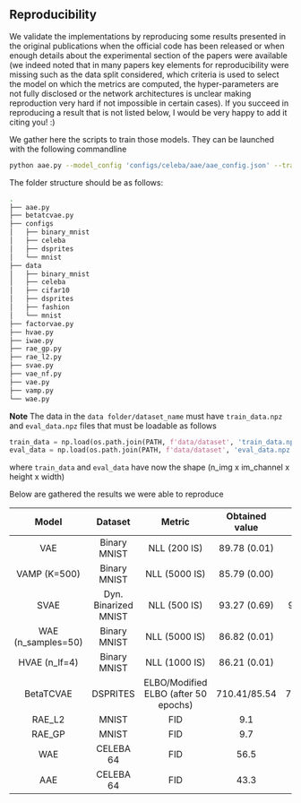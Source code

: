 ## Reproducibility

We validate the implementations by reproducing some results presented in the original publications when the official code has been released or when enough details about the experimental section of the papers were available (we indeed noted that in many papers key elements for reproducibility were missing such as the data split considered, which criteria is used to select the model on which the metrics are computed, the hyper-parameters are not fully disclosed or the network architectures is unclear making reproduction very hard if not impossible in certain cases). If you succeed in reproducing a result that is not listed below, I would be very happy to add it citing you! :)

We gather here the scripts to train those models. They can be launched with the following commandline

```bash
python aae.py --model_config 'configs/celeba/aae/aae_config.json' --training_config 'configs/celeba/aae/base_training_config.json'
```

The folder structure should be as follows:
```bash
.
├── aae.py
├── betatcvae.py
├── configs
│   ├── binary_mnist
│   ├── celeba
│   ├── dsprites
│   └── mnist
├── data
│   ├── binary_mnist
│   ├── celeba
│   ├── cifar10
│   ├── dsprites
│   ├── fashion
│   └── mnist
├── factorvae.py
├── hvae.py
├── iwae.py
├── rae_gp.py
├── rae_l2.py
├── svae.py
├── vae_nf.py
├── vae.py
├── vamp.py
└── wae.py
```

**Note** The data in the `data folder/dataset_name` must have `train_data.npz` and `eval_data.npz` files that must be loadable as follows

```python
train_data = np.load(os.path.join(PATH, f'data/dataset', 'train_data.npz'))['data']
eval_data = np.load(os.path.join(PATH, f'data/dataset', 'eval_data.npz'))['data']
```
where `train_data` and `eval_data` have now the shape (n_img x im_channel x height x width)

Below are gathered the results we were able to reproduce

| Model | Dataset | Metric | Obtained value | Reference value |
|:---:|:---:|:---:|:---:|:---:|
| VAE | Binary MNIST | NLL (200 IS) | 89.78 (0.01) | 89.9 (0.31) |
| VAMP (K=500) | Binary MNIST | NLL (5000 IS) | 85.79 (0.00) | 85.57 |
| SVAE | Dyn. Binarized MNIST | NLL (500 IS) | 93.27 (0.69) | 93.16 (0.31) |
| WAE (n_samples=50) | Binary MNIST | NLL (5000 IS) | 86.82 (0.01) | 87.1 |
| HVAE (n_lf=4) | Binary MNIST | NLL (1000 IS) | 86.21 (0.01) | 86.40 |
| BetaTCVAE | DSPRITES | ELBO/Modified ELBO (after 50 epochs) | 710.41/85.54 | 712.26/86.40 |
| RAE_L2 | MNIST | FID | 9.1 | 9.9 |
| RAE_GP | MNIST | FID | 9.7 | 9.4 |
| WAE | CELEBA 64 | FID | 56.5 | 55 |
| AAE | CELEBA 64 | FID | 43.3 | 42 |
